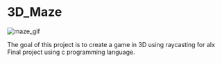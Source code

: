 # 3D_Maze
![maze_gif](https://github.com/[ukcharlies]/[3D_Maze]/blob/[main]/images/mazegif.gif/?raw=true)

The goal of this project is to create a game in 3D using raycasting for alx Final project using c programming language.
